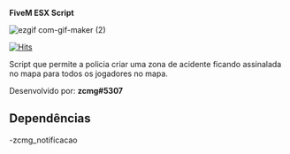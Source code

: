 **FiveM ESX Script**

![ezgif com-gif-maker (2)](https://user-images.githubusercontent.com/88593228/194763738-ddc15c30-ea86-451f-bae5-6ca5e01249c7.gif)

[![Hits](https://hits.seeyoufarm.com/api/count/incr/badge.svg?url=https%3A%2F%2Fgithub.com%2Fzcmg%2Fzcmg_zonaacidente%2Farchive%2Frefs%2Fheads%2Fmain.zip&count_bg=%23FF0000&title_bg=%23555555&icon=&icon_color=%23E7E7E7&title=Download&edge_flat=false)](https://github.com/zcmg/zcmg_zonaacidente/archive/refs/heads/main.zip)

Script que permite a policia criar uma zona de acidente ficando assinalada no mapa para todos os jogadores no mapa.

Desenvolvido por: **zcmg#5307**
</br>

## Dependências
-zcmg_notificacao